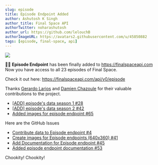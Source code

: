 ```yaml
---
slug: episode
title: Episode Endpoint Added
author: Ashutosh K Singh
author_title: Final Space API
authorTwitter: noharashutosh
author_url: https://github.com/lelouchB
authorImageURL: https://avatars2.githubusercontent.com/u/45850882
tags: [episode, final-space, api]
---
```


![](/img/assets/wallpaper2.webp)

🎉🎉 **Episode Endpoint** has been finally added to https://finalspaceapi.com
Now you have access to all 23 episodes of Final Space.

Check it out here:
https://finalspaceapi.com/api/v0/episode


Thanks [Gerardo Larios](https://github.com/GerryLarios) and [Damien Chazoule](https://github.com/MrDommy) for their valuable contributions to the project.

- [ [ADD] episode's data season 1 #28 ](https://github.com/lelouchB/final-space-api/pull/28)
- [ [ADD] episode's data season 2 #42 ](https://github.com/lelouchB/final-space-api/pull/42)
- [Added images for episode endpoint #65 ](https://github.com/lelouchB/final-space-api/pull/65)

Here are the GitHub Issues

- [ Contribute data to Episode endpoint #4 ](https://github.com/lelouchB/final-space-api/issues/4)
- [ Create images for Episode endpoints (640x360) #41 ](https://github.com/lelouchB/final-space-api/issues/41)
- [ Add Documentation for Episode endpoint #45 ](https://github.com/lelouchB/final-space-api/issues/45)
- [ Added episode endpoint documentation #53 ](https://github.com/lelouchB/final-space-api/issues/53)

Chookity! Chookity!
